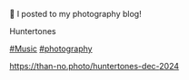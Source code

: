 🤖 I posted to my photography blog!

Huntertones

[\#<span>Music</span>](https://social.lol/tags/Music) [\#<span>photography</span>](https://social.lol/tags/photography)

[<span class="invisible">https://</span><span class="ellipsis">than-no.photo/huntertones-dec-</span><span class="invisible">2024</span>](https://than-no.photo/huntertones-dec-2024)